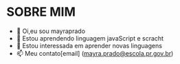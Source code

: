 # SOBRE MIM
-  👋 Oi,eu sou mayraprado
- 👀 Estou aprendendo linguagem javaScript e scracht
- 🌱 Estou interessada em aprender novas linguagens 
- 📫 Meu contato[email] (mayra.prado@escola.pr.gov.br)
